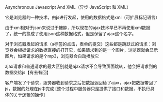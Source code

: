 Asynchronous Javascript And XML（异步 JavaScript 和 XML）

它是浏览器的一种技术，由js进行发起，使用的数据格式是xml（可扩展标记语言）

由于xml相对于json来说过于臃肿，所以现在的ajax技术早已不再使用xml数据了，统一的换成了使用json这种数据格式，但是保留了ajax这个名字。



对于浏览器发起的请求（a标签的点击，表单的提交）这些都是跳跃式的请求：浏览器会根据请求的数据直接的打开它，如果请求到的是一个图片，浏览器就会显示图片，如果请求的是个mp3，浏览器会自动播放它

ajax请求和普通请求的最大区别就是ajax请求不会导致页面跳转，他会把请求到的数据交给js【有去有回】

客户端发了个请求，服务器收到请求之后把数据返回给了ajax，ajax把数据带回了js，数据的处理在js中完成   [整个过程中服务器只是提供了接口和数据，不执行具体的关于逻辑的操作]